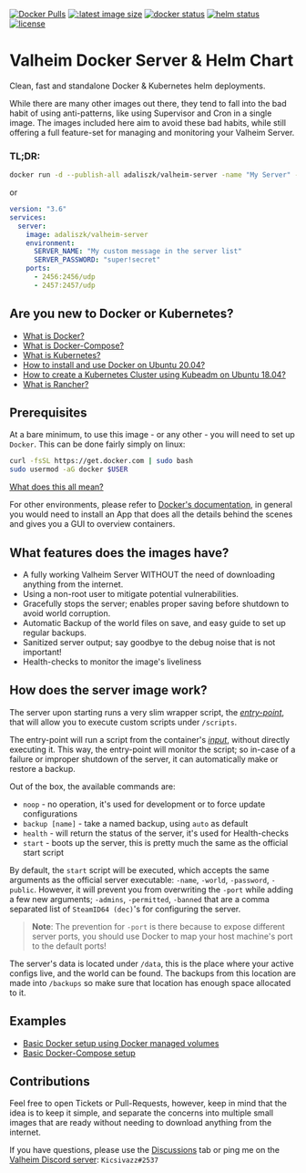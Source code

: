 [![Docker Pulls](https://img.shields.io/docker/pulls/adaliszk/valheim-server?label=Docker%20Pulls)](https://hub.docker.com/r/adaliszk/valheim-server)
[![:latest image size](https://img.shields.io/docker/image-size/adaliszk/valheim-server/latest?label=Image%20Size)](https://hub.docker.com/r/adaliszk/valheim-server)
[![docker status](https://github.com/adaliszk/valheim-server/actions/workflows/docker-build.yml/badge.svg)](https://github.com/adaliszk/valheim-server/actions/workflows/docker-build.yml)
[![helm status](https://github.com/adaliszk/valheim-server/actions/workflows/helm-build.yml/badge.svg)](https://github.com/adaliszk/valheim-server/actions/workflows/helm-build.yml)
[![license](https://img.shields.io/github/license/adaliszk/valheim-server?label=License)](https://github.com/adaliszk/valheim-server/LICENSE.md)

# Valheim Docker Server & Helm Chart
Clean, fast and standalone Docker & Kubernetes helm deployments.

While there are many other images out there, they tend to fall into the bad habit of using anti-patterns, like using 
Supervisor and Cron in a single image. The images included here aim to avoid these bad habits, while still offering a 
full feature-set for managing and monitoring your Valheim Server.


### TL;DR:
```bash
docker run -d --publish-all adaliszk/valheim-server -name "My Server" -password="super!secret"
```
or
```yaml
version: "3.6"
services:
  server:
    image: adaliszk/valheim-server
    environment:
      SERVER_NAME: "My custom message in the server list"
      SERVER_PASSWORD: "super!secret"
    ports:
      - 2456:2456/udp
      - 2457:2457/udp
```

## Are you new to Docker or Kubernetes?
- [What is Docker?](https://opensource.com/resources/what-docker)
- [What is Docker-Compose?](https://hackernoon.com/practical-introduction-to-docker-compose-d34e79c4c2b6)  
- [What is Kubernetes?](https://opensource.com/resources/what-is-kubernetes)
- [How to install and use Docker on Ubuntu 20.04?](https://www.digitalocean.com/community/tutorials/how-to-install-and-use-docker-on-ubuntu-20-04)
- [How to create a Kubernetes Cluster using Kubeadm on Ubuntu 18.04?](https://www.digitalocean.com/community/tutorials/how-to-create-a-kubernetes-cluster-using-kubeadm-on-ubuntu-18-04)
- [What is Rancher?](https://rancher.com/why-rancher)

## Prerequisites
At a bare minimum, to use this image - or any other - you will need to set up `Docker`. This can be done fairly simply 
on linux:
```bash
curl -fsSL https://get.docker.com | sudo bash
sudo usermod -aG docker $USER
```
[What does this all mean?](docs/quick-Docker-install-explanation.md)

For other environments, please refer to [Docker's documentation](https://docs.docker.com/get-docker), in general you 
would need to install an App that does all the details behind the scenes and gives you a GUI to overview containers.


## What features does the images have?
- A fully working Valheim Server WITHOUT the need of downloading anything from the internet.
- Using a non-root user to mitigate potential vulnerabilities.
- Gracefully stops the server; enables proper saving before shutdown to avoid world corruption.
- Automatic Backup of the world files on save, and easy guide to set up regular backups.
- Sanitized server output; say goodbye to the debug noise that is not important!
- Health-checks to monitor the image's liveliness


## How does the server image work?
The server upon starting runs a very slim wrapper script, the *[entry-point](https://docs.docker.com/engine/reference/builder/#entrypoint)*, 
that will allow you to execute custom scripts under `/scripts`. 

The entry-point will run a script from the container's *[input](https://docs.docker.com/engine/reference/builder/#cmd)*, 
without directly executing it. This way, the entry-point will monitor the script; so in-case of a failure or improper 
shutdown of the server, it can automatically make or restore a backup.

Out of the box, the available commands are:
- `noop` - no operation, it's used for development or to force update configurations
- `backup [name]` - take a named backup, using `auto` as default
- `health` - will return the status of the server, it's used for Health-checks
- `start` - boots up the server, this is pretty much the same as the official start script

By default, the `start` script will be executed, which accepts the same arguments as the official server executable: 
`-name`, `-world`, `-password`, `-public`. However, it will prevent you from overwriting the `-port` while adding a few 
new arguments; `-admins`, `-permitted`, `-banned` that are a comma separated list of `SteamID64 (dec)`'s for configuring 
the server.

> **Note**: The prevention for `-port` is there because to expose different server ports, you should use Docker to 
> map your host machine's port to the default ports!

The server's data is located under `/data`, this is the place where your active configs live, and the world can be found. 
The backups from this location are made into `/backups` so make sure that location has enough space allocated to it.


## Examples 
- [Basic Docker setup using Docker managed volumes](docs/basic-Docker-setup.md)
- [Basic Docker-Compose setup](docs/basic-Docker-Compose-setup.md)


## Contributions
Feel free to open Tickets or Pull-Requests, however, keep in mind that the idea is to keep it simple, and separate the
concerns into multiple small images that are ready without needing to download anything from the internet.

If you have questions, please use the [Discussions](https://github.com/adaliszk/valheim-server/discussions) tab or ping 
me on the [Valheim Discord server](https://discord.gg/valheim): `Kicsivazz#2537`